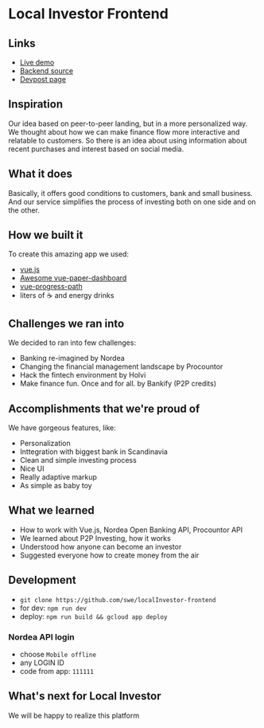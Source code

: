 # Local Investor Frontend

## Links

* [Live demo](https://junction-tyzzo.appspot.com/)
* [Backend source](https://github.com/swe/localInvestor-backend)
* [Devpost page](https://devpost.com/software/local-investor)

## Inspiration 

Our idea based on peer-to-peer landing, but in a more personalized way. We thought about how we can make finance flow more interactive and relatable to customers. So there is an idea about using information about recent purchases and interest based on social media.

## What it does

Basically, it offers good conditions to customers, bank and small business. And our service simplifies the process of investing both on one side and on the other.

## How we built it

To create this amazing app we used:
* [vue.js](https://github.com/vuejs/vue)
* [Awesome vue-paper-dashboard](https://github.com/cristijora/vue-paper-dashboard)
* [vue-progress-path](https://github.com/Akryum/vue-progress-path)
* liters of :coffee: and energy drinks

## Challenges we ran into

We decided to ran into few challenges:
* Banking re-imagined by Nordea
* Changing the financial management landscape by Procountor
* Hack the fintech environment by Holvi
* Make finance fun. Once and for all. by Bankify (P2P credits)

## Accomplishments that we're proud of

We have gorgeous features, like:
* Personalization
* Inttegration with biggest bank in Scandinavia
* Clean and simple investing process
* Nice UI
* Really adaptive markup
* As simple as baby toy

## What we learned

* How to work with Vue.js, Nordea Open Banking API, Procountor API
* We learned about P2P Investing, how it works
* Understood how anyone can become an investor
* Suggested everyone how to create money from the air

## Development

* `git clone https://github.com/swe/localInvestor-frontend`
* for dev: `npm run dev`
* deploy: `npm run build && gcloud app deploy`

### Nordea API login

* choose `Mobile offline`
* any LOGIN ID
* code from app: `111111`

## What's next for Local Investor

We will be happy to realize this platform
